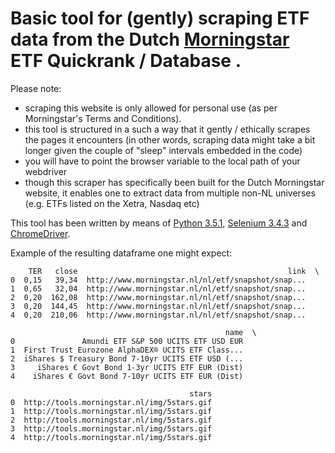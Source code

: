 # Basic tool for (gently) scraping ETF data from the Dutch [Morningstar](http://tools.morningstar.nl/nl/etfquickrank/default.aspx?Site=NL&Universe=ETALL%24%24ALL&LanguageId=nl-NL) ETF Quickrank / Database .

Please note:

- scraping this website is only allowed for personal use (as per Morningstar's Terms and Conditions).
- this tool is structured in a such a way that it gently / ethically scrapes the pages it encounters (in other words, scraping data might take a bit longer given the couple of "sleep" intervals embedded in the code)
- you will have to point the browser variable to the local path of your webdriver
- though this scraper has specifically been built for the Dutch Morningstar website, it enables one to extract data from multiple non-NL universes (e.g. ETFs listed on the Xetra, Nasdaq etc)

This tool has been written by means of [Python 3.5.1](https://www.python.org/downloads/release/python-351/), [Selenium 3.4.3](https://pypi.python.org/pypi/selenium) and [ChromeDriver](https://sites.google.com/a/chromium.org/chromedriver/).

Example of the resulting dataframe one might expect:

```
    TER   close                                               link  \
0  0,15   39,34  http://www.morningstar.nl/nl/etf/snapshot/snap...
1  0,65   32,04  http://www.morningstar.nl/nl/etf/snapshot/snap...
2  0,20  162,08  http://www.morningstar.nl/nl/etf/snapshot/snap...
3  0,20  144,45  http://www.morningstar.nl/nl/etf/snapshot/snap...
4  0,20  210,06  http://www.morningstar.nl/nl/etf/snapshot/snap...

                                                name  \
0               Amundi ETF S&P 500 UCITS ETF USD EUR
1  First Trust Eurozone AlphaDEX® UCITS ETF Class...
2  iShares $ Treasury Bond 7-10yr UCITS ETF USD (...
3     iShares € Govt Bond 1-3yr UCITS ETF EUR (Dist)
4    iShares € Govt Bond 7-10yr UCITS ETF EUR (Dist)

                                        stars
0  http://tools.morningstar.nl/img/5stars.gif
1  http://tools.morningstar.nl/img/5stars.gif
2  http://tools.morningstar.nl/img/5stars.gif
3  http://tools.morningstar.nl/img/5stars.gif
4  http://tools.morningstar.nl/img/5stars.gif

```
